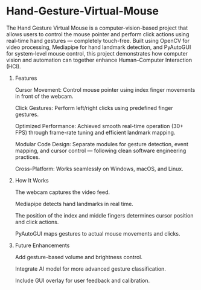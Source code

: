 # Hand-Gesture-Virtual-Mouse
The Hand Gesture Virtual Mouse is a computer-vision-based project that allows users to control the mouse pointer and perform click actions using real-time hand gestures — completely touch-free.
Built using OpenCV for video processing, Mediapipe for hand landmark detection, and PyAutoGUI for system-level mouse control, this project demonstrates how computer vision and automation can together enhance Human–Computer Interaction (HCI).

1. Features

     Cursor Movement: Control mouse pointer using index finger movements in front of the webcam.
   
     Click Gestures: Perform left/right clicks using predefined finger gestures.
   
     Optimized Performance: Achieved smooth real-time operation (30+ FPS) through frame-rate tuning and efficient landmark mapping.
   
     Modular Code Design: Separate modules for gesture detection, event mapping, and cursor control — following clean software engineering practices.
   
     Cross-Platform: Works seamlessly on Windows, macOS, and Linux.

2. How It Works

     The webcam captures the video feed.
     
     Mediapipe detects hand landmarks in real time.
     
     The position of the index and middle fingers determines cursor position and click actions.
     
     PyAutoGUI maps gestures to actual mouse movements and clicks.

3. Future Enhancements

     Add gesture-based volume and brightness control.
     
     Integrate AI model for more advanced gesture classification.
     
     Include GUI overlay for user feedback and calibration.
